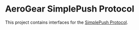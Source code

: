 # AeroGear SimplePush Protocol
This project contains interfaces for the [SimplePush Protocol](https://wiki.mozilla.org/WebAPI/SimplePush/Protocol).
